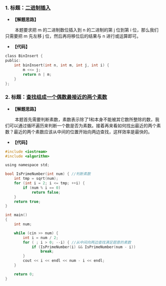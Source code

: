 ### 1. 标题：[二进制插入](https://www.nowcoder.com/practice/30c1674ad5694b3f8f0bc2de6f005490?tpId=8&&tqId=11019&rp=1&ru=/activity/oj&qru=/ta/cracking-the-coding-interview/question-ranking)
- **【解题思路】**<br>

&#160; &#160; &#160; &#160; 本题要求把 m 的二进制数位插入到 n 的二进制的第 j 位到第 i 位，那么我们只需要把 m 先左移 j 位，然后再将移位后的结果与 n 进行或运算即可。<br>

- **【代码】**
```c ++
class BinInsert {
public:
    int binInsert(int n, int m, int j, int i) {
        m <<= j;
        return n | m;
    }
};
```

### 2. 标题：[查找组成一个偶数最接近的两个素数](https://www.nowcoder.com/practice/f8538f9ae3f1484fb137789dec6eedb9?tpId=37&&tqId=21283&rp=1&ru=/activity/oj&qru=/ta/huawei/question-ranking)
- **【解题思路】**<br>

&#160; &#160; &#160; &#160; 本题首先需要判断素数，素数表示除了1和本身不能被其它数所整除的数，我们可以通过循环遍历来判断一个数是否为素数。接着再来看如何找出最近的两个素数？最近的两个素数应该从中间的位置开始向两边查找，这样效率是最快的。<br>

- **【代码】**
```c ++
#include <iostream>
#include <algorithm>

using namespace std;

bool IsPrimeNumber(int num) { //判断素数
	int tmp = sqrt(num);
	for (int i = 2; i <= tmp; ++i) {
		if (num % i == 0)
			return false;
	}
	return true;
}

int main()
{
	int num;

	while (cin >> num) {
		int i = num / 2;
		for ( ; i > 0; --i) { //从中间向两边查找满足题意的素数	
			if (IsPrimeNumber(i) && IsPrimeNumber(num - i))
				break;
		}
		cout << i << endl << num - i << endl;
	}

	return 0;
}
```
